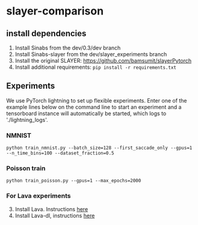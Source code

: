 # slayer-comparison

## install dependencies
1. Install Sinabs from the dev/0.3/dev branch
2. Install Sinabs-slayer from the dev/slayer_experiments branch
3. Install the original SLAYER: https://github.com/bamsumit/slayerPytorch
3. Install additional requirements: `pip install -r requirements.txt`

## Experiments
We use PyTorch lightning to set up flexible experiments. Enter one of the example lines below on the command line to start an experiment and a tensorboard instance will automatically be started, which logs to './lightning_logs'. 

### NMNIST
`python train_nmnist.py --batch_size=128 --first_saccade_only --gpus=1 --n_time_bins=100 --dataset_fraction=0.5`

### Poisson train
`python train_poisson.py --gpus=1 --max_epochs=2000`

### For Lava experiments
3. Install Lava. Instructions [here](https://github.com/lava-nc/lava)
4. Install Lava-dl, instructions [here](https://github.com/lava-nc/lava-dl)